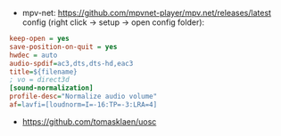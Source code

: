 - mpv-net: https://github.com/mpvnet-player/mpv.net/releases/latest
config (right click -> setup -> open config folder):
```ini
keep-open = yes
save-position-on-quit = yes
hwdec = auto
audio-spdif=ac3,dts,dts-hd,eac3
title=${filename}
; vo = direct3d
[sound-normalization]
profile-desc="Normalize audio volume"
af=lavfi=[loudnorm=I=-16:TP=-3:LRA=4]
```
- https://github.com/tomasklaen/uosc